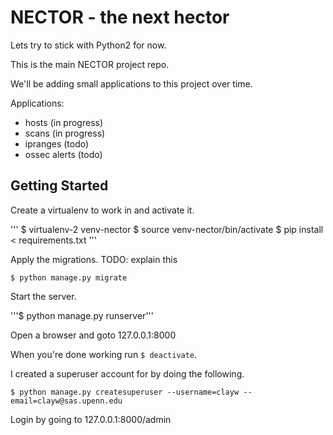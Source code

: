 NECTOR - the next hector
========================

Lets try to stick with Python2 for now.

This is the main NECTOR project repo.

We'll be adding small applications to this project over time.

Applications:

- hosts (in progress)
- scans (in progress)
- ipranges (todo)
- ossec alerts (todo)

Getting Started
---------------

Create a virtualenv to work in and activate it.

'''
$ virtualenv-2 venv-nector
$ source venv-nector/bin/activate
$ pip install < requirements.txt
'''

Apply the migrations. TODO: explain this

```$ python manage.py migrate```


Start the server.

'''$ python manage.py runserver'''


Open a browser and goto 127.0.0.1:8000

When you're done working run ```$ deactivate```.

I created a superuser account for by doing the following.

```
$ python manage.py createsuperuser --username=clayw --email=clayw@sas.upenn.edu
```

Login by going to 127.0.0.1:8000/admin

